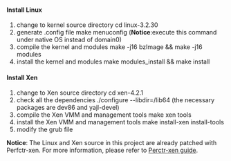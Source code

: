 #### Install Linux
1. change to kernel source directory
	cd linux-3.2.30
2. generate .config file
	make menuconfig
	(**Notice**:execute this command under native OS instead of domain0)
3. compile the kernel and modules
	make -j16 bzImage && make -j16 modules
4. install the kernel and modules
	make modules_install && make install
#### Install Xen
1. change to Xen source directory
	cd xen-4.2.1
2. check all the dependencies
	./configure --libdir=/lib64
	(the necessary packages are dev86 and yajl-devel)
3. compile the Xen VMM and management tools
	make xen tools
4. install the Xen VMM and management tools
	make install-xen install-tools
5. modify the grub file

**Notice**: The Linux and Xen source in this project are already patched with Perfctr-xen. For more information, please refer to [Perctr-xen guide](http://people.cs.vt.edu/~rnikola/?page_id=23).
